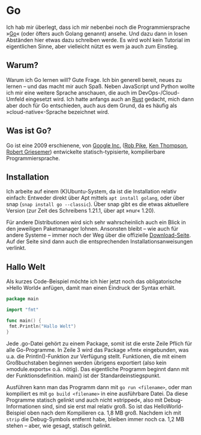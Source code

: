 # Go

Ich hab mir überlegt, dass ich mir nebenbei noch die Programmiersprache »[Go](https://go.dev/)« (oder öfters auch Golang genannt) ansehe. Und dazu dann in losen Abständen hier etwas dazu schreiben werde. Es wird wohl kein Tutorial im eigentlichen Sinne, aber vielleicht nützt es wem ja auch zum Einstieg.

## Warum?

Warum ich Go lernen will? Gute Frage. Ich bin generell bereit, neues zu lernen – und das macht mir
auch Spaß. Neben JavaScript und Python wollte ich mir eine weitere Sprache anschauen, die auch im
DevOps-/Cloud-Umfeld eingesetzt wird. Ich hatte anfangs auch an [Rust](https://www.rust-lang.org/)
gedacht, mich dann aber doch für Go entschieden, auch aus dem Grund, da es häufig als
»cloud-native«-Sprache bezeichnet wird.

## Was ist Go?

Go ist eine 2009 erschienene, von [Google Inc.](https://about.google/)
([Rob Pike](https://de.wikipedia.org/wiki/Rob_Pike),
[Ken Thompson](https://de.wikipedia.org/wiki/Ken_Thompson),
[Robert Griesemer](https://de.wikipedia.org/wiki/Robert_Griesemer)) entwickelte
statisch-typisierte, kompilierbare Programmiersprache.

## Installation

Ich arbeite auf einem (K)Ubuntu-System, da ist die Installation relativ einfach: Entweder direkt
über Apt mittels `apt install golang`, oder über snap (`snap install go --classic`). Über snap gibt
es die etwas aktuellere Version (zur Zeit des Schreibens 1.21.1, über apt »nur« 1.20).

Für andere Distributionen wird sich sehr wahrscheinlich auch ein Blick in den jeweiligen
Paketmanager lohnen. Ansonsten bleibt – wie auch für andere Systeme – immer noch der Weg über die
offizielle [Download-Seite](https://go.dev/dl/). Auf der Seite sind dann auch die entsprechenden
Installationsanweisungen verlinkt.

## Hallo Welt

Als kurzes Code-Beispiel möchte ich hier jetzt noch das obligatorische »Hello World« anfügen, damit
man einen Eindruck der Syntax erhält.

```go
package main

import "fmt"

func main() {
 fmt.Println("Hallo Welt")
}
```

Jede .go-Datei gehört zu einem Package, somit ist die erste Zeile Pflich für alle Go-Programme. In
Zeile 3 wird das Package »fmt« eingebunden, was u.a. die Println()-Funktion zur Verfügung stellt.
Funktionen, die mit einem Großbuchstaben beginnen werden übrigens exportiert (also kein
»module.exports« o.ä. nötig). Das eigentliche Programm beginnt dann mit der Funktionsdefinition.
main() ist der Standardeinstiegspunkt.

Ausführen kann man das Programm dann mit `go run <filename>`, oder man kompiliert es mit
`go build <filename>` in eine ausführbare Datei. Da diese Programme statisch gelinkt und auch nicht
»stripped«, also mit Debug-Informationen sind, sind sie erst mal relativ groß. So ist das
HelloWorld-Beispiel oben nach dem Kompilieren ca. 1,8 MB groß. Nachdem ich mit `strip` die
Debug-Symbols entfernt habe, bleiben immer noch ca. 1,2 MB stehen – aber, wie gesagt, statisch
gelinkt.
